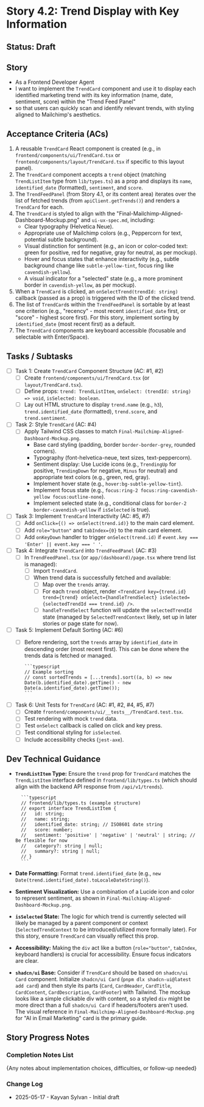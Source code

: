 # Story 4.2: Trend Display with Key Information

## Status: Draft

## Story

- As a Frontend Developer Agent
- I want to implement the `TrendCard` component and use it to display each identified marketing trend with its key information (name, date, sentiment, score) within the "Trend Feed Panel"
- so that users can quickly scan and identify relevant trends, with styling aligned to Mailchimp's aesthetics.

## Acceptance Criteria (ACs)

1. A reusable `TrendCard` React component is created (e.g., in `frontend/components/ui/TrendCard.tsx` or `frontend/components/layout/TrendCard.tsx` if specific to this layout panel).
2. The `TrendCard` component accepts a `trend` object (matching `TrendListItem` type from `lib/types.ts`) as a prop and displays its `name`, `identified_date` (formatted), `sentiment`, and `score`.
3. The `TrendFeedPanel` (from Story 4.1, or its content area) iterates over the list of fetched trends (from `apiClient.getTrends()`) and renders a `TrendCard` for each.
4. The `TrendCard` is styled to align with the "Final-Mailchimp-Aligned-Dashboard-Mockup.png" and `ui-ux-spec.md`, including:
    - Clear typography (Helvetica Neue).
    - Appropriate use of Mailchimp colors (e.g., Peppercorn for text, potential subtle background).
    - Visual distinction for sentiment (e.g., an icon or color-coded text: green for positive, red for negative, gray for neutral, as per mockup).
    - Hover and focus states that enhance interactivity (e.g., subtle background change like `subtle-yellow-tint`, focus ring like `cavendish-yellow`).
    - A visual indicator for a "selected" state (e.g., a more prominent border in `cavendish-yellow`, as per mockup).
5. When a `TrendCard` is clicked, an `onSelectTrend(trendId: string)` callback (passed as a prop) is triggered with the ID of the clicked trend.
6. The list of `TrendCard`s within the `TrendFeedPanel` is sortable by at least one criterion (e.g., "recency" - most recent `identified_date` first, or "score" - highest score first). For this story, implement sorting by `identified_date` (most recent first) as a default.
7. The `TrendCard` components are keyboard accessible (focusable and selectable with Enter/Space).

## Tasks / Subtasks

- [ ] Task 1: Create `TrendCard` Component Structure (AC: #1, #2)
  - [ ] Create `frontend/components/ui/TrendCard.tsx` (or `layout/TrendCard.tsx`).
  - [ ] Define props: `trend: TrendListItem`, `onSelect: (trendId: string) => void`, `isSelected: boolean`.
  - [ ] Lay out HTML structure to display `trend.name` (e.g., `h3`), `trend.identified_date` (formatted), `trend.score`, and `trend.sentiment`.
- [ ] Task 2: Style `TrendCard` (AC: #4)
  - [ ] Apply Tailwind CSS classes to match `Final-Mailchimp-Aligned-Dashboard-Mockup.png`.
    - Base card styling (padding, border `border-border-grey`, rounded corners).
    - Typography (font-helvetica-neue, text sizes, text-peppercorn).
    - Sentiment display: Use Lucide icons (e.g., `TrendingUp` for positive, `TrendingDown` for negative, `Minus` for neutral) and appropriate text colors (e.g., green, red, gray).
    - Implement hover state (e.g., `hover:bg-subtle-yellow-tint`).
    - Implement focus state (e.g., `focus:ring-2 focus:ring-cavendish-yellow focus:outline-none`).
    - Implement selected state (e.g., conditional class for `border-2 border-cavendish-yellow` if `isSelected` is true).
- [ ] Task 3: Implement `TrendCard` Interactivity (AC: #5, #7)
  - [ ] Add `onClick={() => onSelect(trend.id)}` to the main card element.
  - [ ] Add `role="button"` and `tabIndex={0}` to the main card element.
  - [ ] Add `onKeyDown` handler to trigger `onSelect(trend.id)` if `event.key === 'Enter' || event.key === ' '`.
- [ ] Task 4: Integrate `TrendCard` into `TrendFeedPanel` (AC: #3)
  - [ ] In `TrendFeedPanel.tsx` (or `app/(dashboard)/page.tsx` where trend list is managed):
    - [ ] Import `TrendCard`.
    - [ ] When trend data is successfully fetched and available:
      - [ ] Map over the `trends` array.
      - [ ] For each `trend` object, render `<TrendCard key={trend.id} trend={trend} onSelect={handleTrendSelect} isSelected={selectedTrendId === trend.id} />`.
      - [ ] `handleTrendSelect` function will update the `selectedTrendId` state (managed by `SelectedTrendContext` likely, set up in later stories or page state for now).
- [ ] Task 5: Implement Default Sorting (AC: #6)
  - [ ] Before rendering, sort the `trends` array by `identified_date` in descending order (most recent first). This can be done where the trends data is fetched or managed.

        ```typescript
        // Example sorting
        // const sortedTrends = [...trends].sort((a, b) => new Date(b.identified_date).getTime() - new Date(a.identified_date).getTime());
        ```

- [ ] Task 6: Unit Tests for `TrendCard` (AC: #1, #2, #4, #5, #7)
  - [ ] Create `frontend/components/ui/__tests__/TrendCard.test.tsx`.
  - [ ] Test rendering with mock `trend` data.
  - [ ] Test `onSelect` callback is called on click and key press.
  - [ ] Test conditional styling for `isSelected`.
  - [ ] Include accessibility checks (`jest-axe`).

## Dev Technical Guidance

- **`TrendListItem` Type:** Ensure the `trend` prop for `TrendCard` matches the `TrendListItem` interface defined in `frontend/lib/types.ts` (which should align with the backend API response from `/api/v1/trends`).

        ```typescript
        // frontend/lib/types.ts (example structure)
        // export interface TrendListItem {
        //   id: string;
        //   name: string;
        //   identified_date: string; // ISO8601 date string
        //   score: number;
        //   sentiment: 'positive' | 'negative' | 'neutral' | string; // Be flexible for now
        //   category?: string | null;
        //   summary?: string | null;
        // }
        ```

- **Date Formatting:** Format `trend.identified_date` (e.g., `new Date(trend.identified_date).toLocaleDateString()`).

- **Sentiment Visualization:** Use a combination of a Lucide icon and color to represent sentiment, as shown in `Final-Mailchimp-Aligned-Dashboard-Mockup.png`.
- **`isSelected` State:** The logic for which trend is currently selected will likely be managed by a parent component or context (`SelectedTrendContext` to be introduced/utilized more formally later). For this story, ensure `TrendCard` can visually reflect this prop.
- **Accessibility:** Making the `div` act like a button (`role="button"`, `tabIndex`, keyboard handlers) is crucial for accessibility. Ensure focus indicators are clear.
- **`shadcn/ui` Base:** Consider if `TrendCard` should be based on `shadcn/ui Card` component. Initialize `shadcn/ui Card` (`pnpm dlx shadcn-ui@latest add card`) and then style its parts (`Card`, `CardHeader`, `CardTitle`, `CardContent`, `CardDescription`, `CardFooter`) with Tailwind. The mockup looks like a simple clickable div with content, so a styled `div` might be more direct than a full `shadcn/ui Card` if headers/footers aren't used. The visual reference in `Final-Mailchimp-Aligned-Dashboard-Mockup.png` for "AI in Email Marketing" card is the primary guide.

## Story Progress Notes

### Completion Notes List

{Any notes about implementation choices, difficulties, or follow-up needed}

### Change Log

- 2025-05-17 - Kayvan Sylvan - Initial draft
